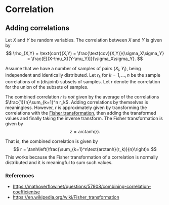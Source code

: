 # Correlation

## Adding correlations

Let $X$ and $Y$ be random variables. The correlation between $X$ and $Y$ is
given by
$$
\rho_{X,Y} =
\text{corr}(X,Y) =
\frac{\text{cov}(X,Y)}{\sigma_X\sigma_Y} =
\frac{E[(X-\mu_X)(Y-\mu_Y)]}{\sigma_X\sigma_Y}.
$$

Assume that we have a number of samples of pairs $(X_i,Y_i)$, being independent
and identically distributed. Let $r_k$ for $k=1,\ldots,n$ be the sample
correlations of n (disjoint) subsets of samples. Let $r$ denote the correlation
for the union of the subsets of samples.

The combined correlation $r$ is *not* given by the average of the correlations
$\frac{1}{n}\sum_{k=1}^n r_k$. Adding correlations by themselves is meaningless.
However, $r$ is approximately given by transforming the correlations with the
[Fisher transformation](https://en.wikipedia.org/wiki/Fisher_transformation),
then adding the transformed values and finally taking the inverse transform. The
Fisher transformation is given by
$$
z = \text{arctanh}(r).
$$

That is, the combined correlation is given by
$$
r = \tanh\left(\frac{\sum_{k=1}^n\text{arctanh}(r_k)}{n}\right)≥
$$
This works because the Fisher transformation of a correlation is normally
distributed and it *is* meaningful to sum such values.

### References

- https://mathoverflow.net/questions/57908/combining-correlation-coefficientse
- https://en.wikipedia.org/wiki/Fisher_transformation

